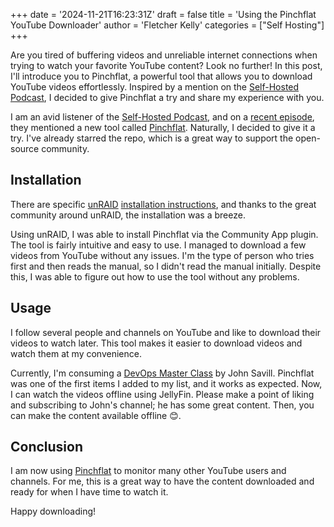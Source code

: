 +++
date = '2024-11-21T16:23:31Z'
draft = false
title = 'Using the Pinchflat YouTube Downloader'
author = 'Fletcher Kelly'
categories = ["Self Hosting"]
+++

Are you tired of buffering videos and unreliable internet connections when trying to watch your favorite YouTube content? Look no further! In this post, I'll introduce you to Pinchflat, a powerful tool that allows you to download YouTube videos effortlessly. Inspired by a mention on the [Self-Hosted Podcast](https://selfhosted.show/), I decided to give Pinchflat a try and share my experience with you.

<!--more-->

I am an avid listener of the [Self-Hosted Podcast](https://selfhosted.show/), and on a [recent episode](https://selfhosted.show/134), they mentioned a new tool called [Pinchflat](https://github.com/kieraneglin/pinchflat). Naturally, I decided to give it a try. I've already starred the repo, which is a great way to support the open-source community.

## Installation

There are specific [unRAID](https://unRAID.net/) [installation instructions](https://github.com/kieraneglin/pinchflat?tab=readme-ov-file#unRAID), and thanks to the great community around unRAID, the installation was a breeze.

Using unRAID, I was able to install Pinchflat via the Community App plugin. The tool is fairly intuitive and easy to use. I managed to download a few videos from YouTube without any issues. I'm the type of person who tries first and then reads the manual, so I didn't read the manual initially. Despite this, I was able to figure out how to use the tool without any problems.

## Usage

I follow several people and channels on YouTube and like to download their videos to watch later. This tool makes it easier to download videos and watch them at my convenience.

Currently, I'm consuming a [DevOps Master Class](https://www.youtube.com/playlist?list=PLlVtbbG169nFr8RzQ4GIxUEznpNR53ERq) by John Savill. Pinchflat was one of the first items I added to my list, and it works as expected. Now, I can watch the videos offline using JellyFin. Please make a point of liking and subscribing to John's channel; he has some great content. Then, you can make the content available offline 😊.

## Conclusion

I am now using [Pinchflat](https://github.com/kieraneglin/pinchflat) to monitor many other YouTube users and channels. For me, this is a great way to have the content downloaded and ready for when I have time to watch it.

Happy downloading!